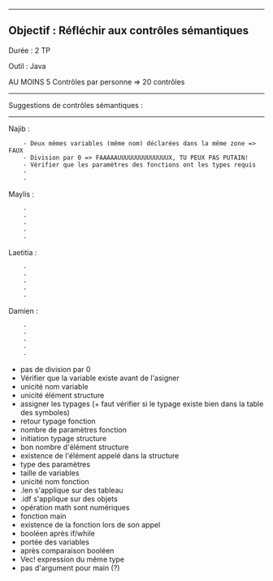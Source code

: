 ----------------------------------------------
Objectif : Réfléchir aux contrôles sémantiques
----------------------------------------------

Durée : 2 TP 

Outil : Java

AU MOINS 5 Contrôles par personne => 20 contrôles

---------------------------------------------
Suggestions de contrôles sémantiques :
_____________________________________________

Najib :

        - Deux mêmes variables (même nom) déclarées dans la même zone => FAUX
        - Division par 0 => FAAAAAUUUUUUUUUUUUUUX, TU PEUX PAS PUTAIN!
        - Vérifier que les paramètres des fonctions ont les types requis 
        -
        -

Maylis :

        -
        -
        -
        -
        -

Laetitia :
        
        -
        -
        -
        -
        -

Damien :

        -
        -
        -
        -
        -

- pas de division par 0
- Vérifier que la variable existe avant de l'asigner
- unicité nom variable
- unicité élément structure
- assigner les typages (+ faut vérifier si le typage existe bien dans la table des symboles)
- retour typage fonction
- nombre de paramètres fonction
- initiation typage structure
- bon nombre d'élément structure
- existence de l'élément appelé dans la structure
- type des paramètres
- taille de variables
- unicité nom fonction
- .len s'applique sur des tableau
- .idf s'applique sur des objets
- opération math sont numériques
- fonction main
- existence de la fonction lors de son appel
- booléen après if/while
- portée des variables
- après comparaison booléen
- Vec! expression du même type
- pas d'argument pour main (?)


